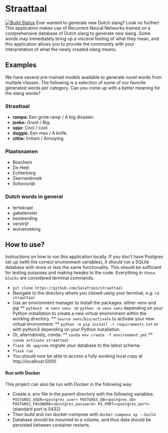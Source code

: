 # Straattaal
[![Build Status](https://app.travis-ci.com/Sasafrass/straattaal.svg?branch=master)](https://app.travis-ci.com/Sasafrass/straattaal)
Ever wanted to generate new Dutch slang? Look no further! This application makes use of Recurrent Neural Networks trained on a comprehensive database of Dutch slang to generate new slang. Some words may immediately bring up a visceral feeling of what they mean, and this application allows you to provide the community with your interpretation of what the newly created slang means.

## Examples
We have several pre-trained models available to generate novel words from multiple classes. The following is a selection of some of our favorite generated words per category. Can you come up with a better meaning for the slang words?

### Straattaal
- **rampa:** Een grote ramp / A big disaster.
- **joeko:** Groot / Big.
- **opjo:** Cool / cool.
- **daggie:** Een mes / A knife.
- **zittie:** Irritant / Annoying.

### Plaatsnamen
- Boschem
- De Heel
- Echterberg
- Zeernenbroek
- Schoosnijk

### Dutch words in general
- tertokraat
- gebelenster
- besteerding
- verstrijf
- wulveroeking



## How to use?

Instructions on how to run this application locally. If you don't have Postgres set up (with the correct environment variables), it should run a SQLite database with more or less the same functionality. This should be sufficient for testing purposes and making tweaks to the code. Everything in ```these blocks``` are considered terminal commands.

*  ```git clone https://github.com/Sasafrass/straattaal```
* Navigate to the directory where you cloned using your terminal, e.g. ```cd straattaal```
* Use an environment manager to install the packages: either venv and pip
** ```python3 -m venv venv ``` or ```python -m venv venv``` depending on your Python installation to create a new virtual environment within the working directory.
** ```source venv/bin/activate``` to activate your new virtual environment.
** ```python -m pip install -r requirements.txt``` or with python3 depending on your Python installation.
* Or, alternatively, conda:
** ```conda env create -f environment.yml```
** ```conda activate straattaal```
* ```flask db upgrade``` migrate your database to the latest schema.
* ```flask run```
* You should now be able to access a fully working local copy at http://localhost:5000

#### Run with Docker

This project can also be run with Docker in the following way:

* Create a .env file in the parent directory with the following variables: ```POSTGRES_USER=<postgres_user> POSTGRES_DB=<postgres_db> POSTGRES_PASSWORD=<postgres_password> PG_PORT=<postgres_port>``` (standard port is 5432)
* Then build and run docker-compose with ```docker-compose up --build```
* Database should be mounted to a volume, and thus data should be persisted between container restarts.
